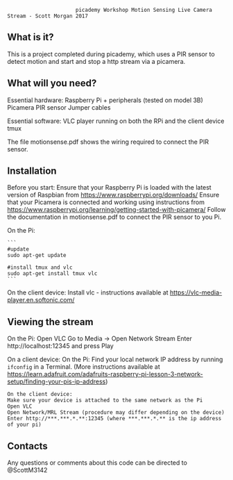 
                          picademy Workshop Motion Sensing Live Camera Stream - Scott Morgan 2017

  What is it?
  -----------

  This is a project completed during picademy, which uses a PIR sensor to detect motion and start and stop a http stream via a picamera. 

  What will you need?
  -------------

  Essential hardware:
    Raspberry Pi + peripherals (tested on model 3B)
    Picamera
    PIR sensor
    Jumper cables

  Essential software:
    VLC player running on both the RPi and the client device
    tmux

  The file motionsense.pdf shows the wiring required to connect the PIR sensor. 
  
  Installation
  ------------

  Before you start:
    Ensure that your Raspberry Pi is loaded with the latest version of Raspbian from https://www.raspberrypi.org/downloads/
    Ensure that your Picamera is connected and working using instructions from https://www.raspberrypi.org/learning/getting-started-with-picamera/
    Follow the documentation in motionsense.pdf to connect the PIR sensor to you Pi. 

  On the Pi:
    
    ```
    #update
    sudo apt-get update

    #install tmux and vlc
    sudo apt-get install tmux vlc
    ```
  
  On the client device:
    Install vlc - instructions available at https://vlc-media-player.en.softonic.com/
    

  Viewing the stream
  ------------

  On the Pi:
    Open VLC
    Go to Media -> Open Network Stream
    Enter http://localhost:12345 and press Play

  On a client device:
    On the Pi:
    Find your local network IP address by running 
      ```
      ifconfig
      ```
    in a Terminal. (More instructions available at https://learn.adafruit.com/adafruits-raspberry-pi-lesson-3-network-setup/finding-your-pis-ip-address)

    On the client device:
    Make sure your device is attached to the same network as the Pi
    Open VLC
    Open Network/MRL Stream (procedure may differ depending on the device) 
    Enter http://***.***.*.**:12345 (where ***.***.*.** is the ip address of your pi)

  Contacts
  --------

  Any questions or comments about this code can be directed to @ScottM3142
